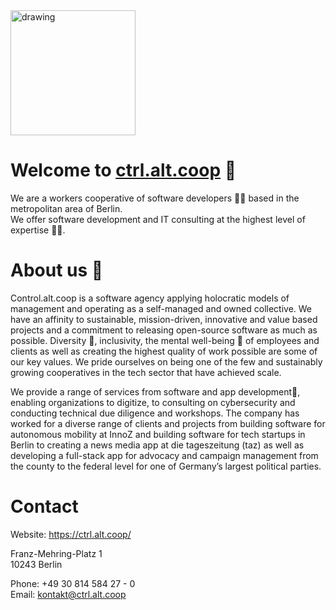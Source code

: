 <img src="https://user-images.githubusercontent.com/82034619/158215989-7a1cc61a-4308-49a2-a979-97d15972185c.png" alt="drawing" width="200"/>

# Welcome to [ctrl.alt.coop](https://ctrl.alt.coop) 👋

We are a workers cooperative of software developers 👩‍💻  based in the metropolitan area of Berlin.\
We offer software development and IT consulting at the highest level of expertise 🧙‍♂️.

# About us 📰 

Control.alt.coop is a software agency applying holocratic models of management and operating as a self-managed and owned collective. We have an affinity to sustainable, mission-driven, innovative and value based projects and a commitment to releasing open-source software as much as possible. Diversity 🌈, inclusivity, the mental well-being 🧘 of employees and clients as well as creating the highest quality of work possible are some of our key values. We pride ourselves on being one of the few and sustainably growing cooperatives in the tech sector that have achieved scale.

We provide a range of services from software and app development📱, enabling organizations to digitize, to consulting on cybersecurity and conducting technical due diligence and workshops. The company has worked for a diverse range of clients and projects from building software for autonomous mobility at InnoZ and building software for tech startups in Berlin to creating a news media app at die tageszeitung (taz) as well as developing a full-stack app for advocacy and campaign management from the county to the federal level for one of Germany’s largest political parties.

# Contact

Website: https://ctrl.alt.coop/

Franz-Mehring-Platz 1\
10243 Berlin

Phone: +49 30 814 584 27 - 0\
Email: kontakt@ctrl.alt.coop
